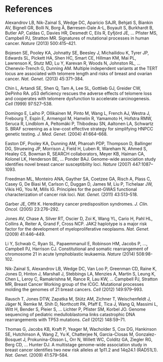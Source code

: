 # References
Alexandrov LB, Nik-Zainal S, Wedge DC, Aparicio SAJR, Behjati S, Biankin AV, Bignell GR, Bolli N, Borg Å, Børresen-Dale A-L, Boyault S, Burkhardt B, Butler AP, Caldas C, Davies HR, Desmedt C, Eils R, Eyfjörd JE, ... Pfister MS, Campbell PJ, Stratton MR. Signatures of mutational processes in human cancer. *Nature* (2013) 500:415–421.

  Bojesen SE, Pooley KA, Johnatty SE, Beesley J, Michailidou K, Tyrer JP, Edwards SL, Pickett HA, Shen HC, Smart CE, Hillman KM, Mai PL, Lawrenson K, Stutz MD, Lu Y, Karevan R, Woods N, Johnston RL, ... Chenevix-Trench G, Dunning AM. Multiple independent variants at the TERT locus are associated with telomere length and risks of breast and ovarian cancer. *Nat. Genet.* (2013) 45:371–384.

Chin L, Artandi SE, Shen Q, Tam A, Lee SL, Gottlieb GJ, Greider CW, DePinho RA. p53 deficiency rescues the adverse effects of telomere loss and cooperates with telomere dysfunction to accelerate carcinogenesis. *Cell* (1999) 97:527–538.

Domingo E, Laiho P, Ollikainen M, Pinto M, Wang L, French AJ, Westra J, Frebourg T, Espín E, Armengol M, Hamelin R, Yamamoto H, Hofstra RMW, Seruca R, Lindblom A, Peltomäki P, Thibodeau SN, Aaltonen LA, Schwartz S. BRAF screening as a low-cost effective strategy for simplifying HNPCC genetic testing. *J. Med. Genet.* (2004) 41:664–668.

Easton DF, Pooley KA, Dunning AM, Pharoah PDP, Thompson D, Ballinger DG, Struewing JP, Morrison J, Field H, Luben R, Wareham N, Ahmed S, Healey CS, Bowman R, SEARCH collaborators, Meyer KB, Haiman CA, Kolonel LK, Henderson BE, ... Ponder BAJ. Genome-wide association study identifies novel breast cancer susceptibility loci. *Nature* (2007) 447:1087–1093.

Freedman ML, Monteiro ANA, Gayther SA, Coetzee GA, Risch A, Plass C, Casey G, De Biasi M, Carlson C, Duggan D, James M, Liu P, Tichelaar JW, Vikis HG, You M, Mills IG. Principles for the post-GWAS functional characterization of cancer risk loci. *Nat. Genet.* (2011) 43:513–518.

Garber JE, Offit K. Hereditary cancer predisposition syndromes. *J. Clin. Oncol.* (2005) 23:276–292.

Jones AV, Chase A, Silver RT, Oscier D, Zoi K, Wang YL, Cario H, Pahl HL, Collins A, Reiter A, Grand F, Cross NCP. JAK2 haplotype is a major risk factor for the development of myeloproliferative neoplasms. *Nat. Genet.* (2009) 41:446–449.

Li Y, Schwab C, Ryan SL, Papaemmanuil E, Robinson HM, Jacobs P, ..., Campbell PJ, Harrison CJ. Constitutional and somatic rearrangement of chromosome 21 in acute lymphoblastic leukaemia. *Nature* (2014) 508:98-102.

Nik-Zainal S, Alexandrov LB, Wedge DC, Van Loo P, Greenman CD, Raine K, Jones D, Hinton J, Marshall J, Stebbings LA, Menzies A, Martin S, Leung K, Chen L, Leroy C, Ramakrishna M, Rance R, Lau KW, ... Campbell PJ, Stratton MR, Breast Cancer Working group of the ICGC. Mutational processes molding the genomes of 21 breast cancers. *Cell* (2012) 149:979–993.

Rausch T, Jones DTW, Zapatka M, Stütz AM, Zichner T, Weischenfeldt J, Jäger N, Remke M, Shih D, Northcott PA, Pfaff E, Tica J, Wang Q, Massimi L, Witt H, Bender S, Pleier S, ... Lichter P, Pfister SM, Korbel JO. Genome sequencing of pediatric medulloblastoma links catastrophic DNA rearrangements with TP53 mutations. *Cell* (2012) 148:59–71.

Thomas G, Jacobs KB, Kraft P, Yeager M, Wacholder S, Cox DG, Hankinson SE, Hutchinson A, Wang Z, Yu K, Chatterjee N, Garcia-Closas M, Gonzalez-Bosquet J, Prokunina-Olsson L, Orr N, Willett WC, Colditz GA, Ziegler RG, Berg CD, ... Hunter DJ. A multistage genome-wide association study in breast cancer identifies two new risk alleles at 1p11.2 and 14q24.1 (RAD51L1). *Nat. Genet.* (2009) 41:579–584.
